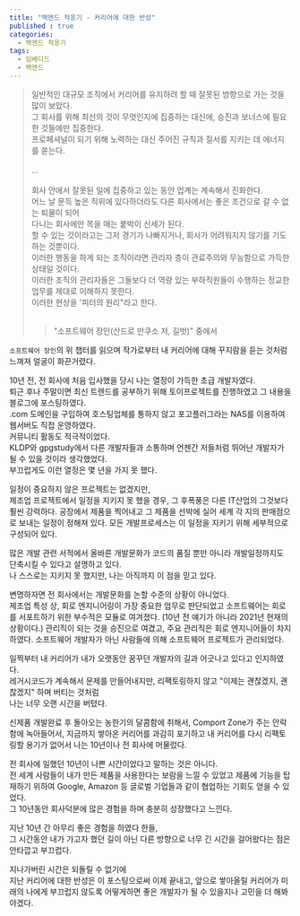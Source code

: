 ```yaml
---
title: "백엔드 적응기 - 커리어에 대한 반성"
published : true
categories:
  - 백엔드 적응기
tags:
  - 임베디드
  - 백엔드
---
```


> 일반적인 대규모 조직에서 커리어를 유지하려 할 때 잘못된 방향으로 가는 것을 많이 보았다.  
그 회사를 위해 최선의 것이 무엇인지에 집중하는 대신에, 승진과 보너스에 필요한 것들에만 집중한다.  
프로페셔널이 되기 위해 노력하는 대신 주어진 규칙과 질서를 지키는 데 에너지를 쏟는다.  
<br/>...  <br/><br/>
회사 안에서 잘못된 일에 집중하고 있는 동안 업계는 계속해서 진화한다.  
어느 날 문득 높은 직위에 있다하더라도 다른 회사에서는 좋은 조건으로 갈 수 없는 퇴물이 되어  
다니는 회사에만 목을 매는 붙박이 신세가 된다.  
할 수 있는 것이라고는 그저 경기가 나빠지거나, 회사가 어려워지지 않기를 기도하는 것뿐이다.  
이러한 행동을 하게 되는 조직이라면 관리자 층이 관료주의와 무능함으로 가득한 상태일 것이다.  
이러한 조직의 관리자들은 그들보다 더 역량 있는 부하직원들이 수행하는 정교한 업무를 제대로 이해하지 못한다.  
이러한 현상을 '피터의 원리"라고 한다.  
><br/>  
>  
>> "소프트웨어 장인(산드로 만쿠소 저, 길벗)" 중에서

`소프트웨어 장인`의 위 챕터를 읽으며 작가로부터 내 커리어에 대해 꾸지람을 듣는 것처럼 느껴져 얼굴이 화끈거렸다.  

10년 전, 전 회사에 처음 입사했을 당시 나는 열정이 가득한 초급 개발자였다.  
퇴근 후나 주말이면 최신 트렌드를 공부하기 위해 토이프로젝트를 진행하였고 그 내용을 블로그에 포스팅하였다.  
.com 도메인을 구입하여 호스팅업체를 통하지 않고 포고플러그라는 NAS를 이용하여 웹서버도 직접 운영하였다.  
커뮤니티 활동도 적극적이었다.  
KLDP와 gpgstudy에서 다른 개발자들과 소통하며 언젠간 저들처럼 뛰어난 개발자가 될 수 있을 것이라 생각했었다.  
부끄럽게도 이런 열정은 몇 년을 가지 못 했다.  

일정이 중요하지 않은 프로젝트는 없겠지만,  
제조업 프로젝트에서 일정을 지키지 못 했을 경우, 그 후폭풍은 다른 IT산업의 그것보다 훨씬 강력하다.
공장에서 제품을 찍어내고 그 제품을 선박에 실어 세계 각 지의 판매점으로 보내는 일정이 정해져 있다.
모든 개발프로세스는 이 일정을 지키기 위해 세부적으로 구성되어 있다.  

많은 개발 관련 서적에서 올바른 개발문화가 코드의 품질 뿐만 아니라 개발일정까지도 단축시킬 수 있다고 설명하고 있다.  
나 스스로는 지키지 못 했지만, 나는 아직까지 이 점을 믿고 있다.  

변명하자면 전 회사에서는 개발문화를 논할 수준의 상황이 아니었다.  
제조업 특성 상, 회로 엔지니어링이 가장 중요한 업무로 판단되었고 소프트웨어는 회로를 서포트하기 위한 부수적은 모듈로 여겨졌다.
(10년 전 얘기가 아니라 2021년 현재의 상황이다.)
관리직이 되는 것을 승진으로 여겼고, 주요 관리직은 회로 엔지니어들이 차지하였다.
소프트웨어 개발자가 아닌 사람들에 의해 소프트웨어 프로젝트가 관리되었다.

일찍부터 내 커리어가 내가 오랫동안 꿈꾸던 개발자의 길과 어긋나고 있다고 인지하였다.  
레거시코드가 계속해서 문제를 만들어내지만, 리팩토링하지 않고 "이제는 괜찮겠지, 괜찮겠지" 하며 버티는 것처럼  
나는 너무 오랜 시간을 버텼다.

신제품 개발완료 후 돌아오는 농한기의 달콤함에 취해서,
Comport Zone가 주는 안락함에 녹아들어서,
지금까지 쌓아온 커리어를 과감히 포기하고 내 커리어를 다시 리팩토링할 용기가 없어서 나는 10년이나 전 회사에 머물렀다.

전 회사에 일했던 10년이 나쁜 시간이었다고 말하는 것은 아니다.  
전 세계 사람들이 내가 만든 제품을 사용한다는 보람을 느낄 수 있었고
제품에 기능을 탑재하기 위하여 Google, Amazon 등 글로벌 기업들과 같이 협업하는 기회도 얻을 수 있었다.  
그 10년동안 회사덕분에 많은 경험을 하며 충분히 성장했다고 느낀다.  

지난 10년 간 아무리 좋은 경험을 하였다 한들,  
그 시간동안 내가 가고자 했던 길이 아닌 다른 방향으로 너무 긴 시간을 걸어왔다는 점은 안타깝고 부끄럽다.  

지나가버린 시간은 되돌릴 수 없기에  
지난 커리어에 대한 반성은 이 포스팅으로써 이제 끝내고,
앞으로 쌓아올릴 커리어가 미래의 나에게 부끄럽지 않도록 어떻게하면 좋은 개발자가 될 수 있을지나 고민을 더 해봐야겠다.





